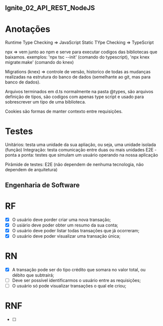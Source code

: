 ## Ignite_02_API_REST_NodeJS

# Anotações
Runtime Type Checking => JavaScript
Static TYpe Checking => TypeScript

npx => vem junto ao npm e serve para executar codigos das bibliotecas que baixamos.
exemplos: 'npx tsc --init' (comando do typescript), 'npx knex migrate:make' (comando do knex)

Migrations (knex) => controle de versão, historico de todas as mudanças realizadas na estrutura do banco de dados (semelhante ao git, mas para banco de dados).

Arquivos terminados em d.ts normalmente na pasta @types, são arquivos definição de tipos, são codigos com apenas type script e usado para sobrescrever um tipo de uma biblioteca.

Cookies são formas de manter contexto entre requisições.

# Testes
Unitários: testa uma unidade da sua apliação, ou seja, uma unidade isolada (função)
Integração: testa comunicação entre duas ou mais unidades
E2E - ponta a ponta: testes que simulam um usuário operando na nossa aplicação

Pirãmide de testes: E2E (não dependem de nenhuma tecnologia, não dependem de arquitetura)

## Engenharia de Software

# RF
- [x] O usuário deve porder criar uma nova transação;
- [x] O usiário deve poder obter um resumo da sua conta;
- [x] O usuário deve poder listar todas transações que já ocorreram;
- [x] O usuário deve poder visualizar uma transação única;

# RN
- [x] A transação pode ser do tipo crédito que somara no valor total, ou débito que subtrairá;
- [ ] Deve ser possível identificarmos o usuário entre as requisições;
- [ ] O usuário só pode visualizar transações o qual ele criou;

# RNF
- [ ] 